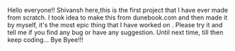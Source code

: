 Hello everyone!!
Shivansh here,this is the first project that I have ever made from scratch. I took idea to make this from dunebook.com and then made it by myself, it's the most epic thing that I have worked on . Please try it and tell me if you find any bug or have any suggestion.
Until next time, till then keep coding...
Bye Byee!!!
